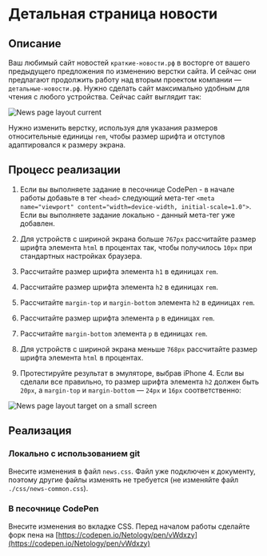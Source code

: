 # Детальная страница новости

## Описание

Ваш любимый сайт новостей `краткие-новости.рф` в восторге от вашего предыдущего предложения по изменению верстки сайта. И сейчас они предлагают продолжить работу над вторым проектом компании — `детальные-новости.рф`. Нужно сделать сайт максимально удобным для чтения с любого устройства. Сейчас сайт выглядит так:
 
![News page layout current](../../sources/adaptive-typography-news-current.jpg)

Нужно изменить верстку, используя для указания размеров относительные единицы `rem`, чтобы размер шрифта и отступов адаптировался к размеру экрана.

## Процесс реализации

1. Если вы выполняете задание в песочнице CodePen - в начале работы добавьте в тег `<head>` следующий мета-тег `<meta name="viewport" content="width=device-width, initial-scale=1.0">`. Если вы выполняете задание локально - данный мета-тег уже добавлен.

2. Для устройств с шириной экрана больше `767px` рассчитайте размер шрифта элемента `html` в процентах так, чтобы получилось `10px` при стандартных настройках браузера.

3. Рассчитайте размер шрифта элемента `h1` в единицах `rem`.

4. Рассчитайте размер шрифта элемента `h2` в единицах `rem`.

5. Рассчитайте `margin-top` и `margin-bottom` элемента `h2` в единицах `rem`.

6. Рассчитайте размер шрифта элемента `p` в единицах `rem`.

7. Рассчитайте `margin-bottom` элемента `p` в единицах `rem`.

8. Для устройств с шириной экрана меньше `768px` рассчитайте размер шрифта элемента `html` в процентах.

9.  Протестируйте результат в эмуляторе, выбрав iPhone 4. Если вы сделали все правильно, то размер шрифта элемента `h2` должен быть `20px`, а `margin-top` и `margin-bottom` — `24px` и `16px` соответственно: 

![News page layout target on a small screen](../../sources/adaptive-typography-news-step0.jpg)

## Реализация

### Локально с использованием git

Внесите изменения в файл `news.css`. Файл уже подключен к документу, поэтому другие файлы изменять не требуется (не изменяйте файл `./css/news-common.css`).

### В песочнице CodePen

Внесите изменения во вкладке CSS. Перед началом работы сделайте форк пена на [https://codepen.io/Netology/pen/vWdxzy](https://codepen.io/Netology/pen/vWdxzy)
